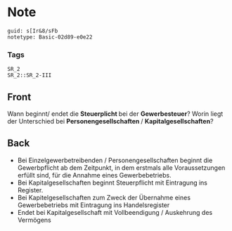 # Note
```
guid: s[Ir&8/sFb
notetype: Basic-02d89-e0e22
```

### Tags
```
SR_2
SR_2::SR_2-III
```

## Front
Wann beginnt/ endet die <b>Steuerplicht </b>bei der <b>Gewerbesteuer</b>? Worin liegt der Unterschied bei <b>Personengesellschaften </b>/ <b>Kapitalgesellschaften</b>?

## Back
<ul><li>Bei Einzelgewerbetreibenden / Personengesellschaften beginnt die Gewerbpflicht ab dem Zeitpunkt, in dem erstmals alle Voraussetzungen erfüllt sind, für die Annahme eines Gewerbebetriebs.</li><li>Bei Kapitalgesellschaften beginnt Steuerpflicht mit Eintragung ins Register.</li><li>Bei Kapitelgesellschaften zum Zweck der Übernahme eines Gewerbebetriebs mit Eintragung ins Handelsregister</li><li>Endet bei Kapitalgesellschaft mit Vollbeendigung / Auskehrung des Vermögens</li></ul>
